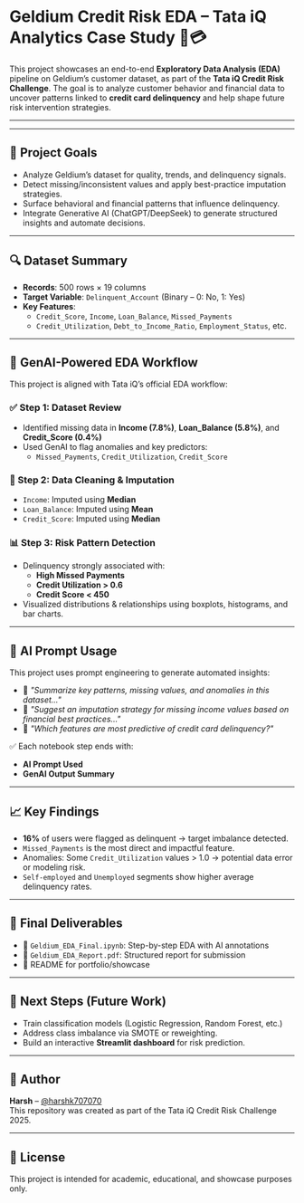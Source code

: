 # Geldium Credit Risk EDA – Tata iQ Analytics Case Study 🧠💳

This project showcases an end-to-end **Exploratory Data Analysis (EDA)** pipeline on Geldium’s customer dataset, as part of the **Tata iQ Credit Risk Challenge**. The goal is to analyze customer behavior and financial data to uncover patterns linked to **credit card delinquency** and help shape future risk intervention strategies.

---

---

## 📌 Project Goals

- Analyze Geldium’s dataset for quality, trends, and delinquency signals.
- Detect missing/inconsistent values and apply best-practice imputation strategies.
- Surface behavioral and financial patterns that influence delinquency.
- Integrate Generative AI (ChatGPT/DeepSeek) to generate structured insights and automate decisions.

---

## 🔍 Dataset Summary

- **Records**: 500 rows × 19 columns  
- **Target Variable**: `Delinquent_Account` (Binary – 0: No, 1: Yes)
- **Key Features**:
  - `Credit_Score`, `Income`, `Loan_Balance`, `Missed_Payments`
  - `Credit_Utilization`, `Debt_to_Income_Ratio`, `Employment_Status`, etc.

---

## 🧠 GenAI-Powered EDA Workflow

This project is aligned with Tata iQ’s official EDA workflow:

### ✅ Step 1: Dataset Review
- Identified missing data in **Income (7.8%)**, **Loan_Balance (5.8%)**, and **Credit_Score (0.4%)**
- Used GenAI to flag anomalies and key predictors:
  - `Missed_Payments`, `Credit_Utilization`, `Credit_Score`

### 🧼 Step 2: Data Cleaning & Imputation
- `Income`: Imputed using **Median**
- `Loan_Balance`: Imputed using **Mean**
- `Credit_Score`: Imputed using **Median**

### 📊 Step 3: Risk Pattern Detection
- Delinquency strongly associated with:
  - **High Missed Payments**
  - **Credit Utilization > 0.6**
  - **Credit Score < 450**
- Visualized distributions & relationships using boxplots, histograms, and bar charts.

---

## 🧪 AI Prompt Usage

This project uses prompt engineering to generate automated insights:

- 📌 _"Summarize key patterns, missing values, and anomalies in this dataset..."_
- 📌 _"Suggest an imputation strategy for missing income values based on financial best practices..."_
- 📌 _"Which features are most predictive of credit card delinquency?"_

✅ Each notebook step ends with:
- **AI Prompt Used**
- **GenAI Output Summary**

---

## 📈 Key Findings

- **16%** of users were flagged as delinquent → target imbalance detected.
- `Missed_Payments` is the most direct and impactful feature.
- Anomalies: Some `Credit_Utilization` values > 1.0 → potential data error or modeling risk.
- `Self-employed` and `Unemployed` segments show higher average delinquency rates.

---

## 📄 Final Deliverables

- 📓 `Geldium_EDA_Final.ipynb`: Step-by-step EDA with AI annotations
- 📃 `Geldium_EDA_Report.pdf`: Structured report for submission
- 🧠 README for portfolio/showcase

---

## 🚀 Next Steps (Future Work)

- Train classification models (Logistic Regression, Random Forest, etc.)
- Address class imbalance via SMOTE or reweighting.
- Build an interactive **Streamlit dashboard** for risk prediction.

---

## 🙌 Author

**Harsh** – [@harshk707070](https://github.com/harshk707070)  
This repository was created as part of the Tata iQ Credit Risk Challenge 2025.

---

## 📜 License

This project is intended for academic, educational, and showcase purposes only.


